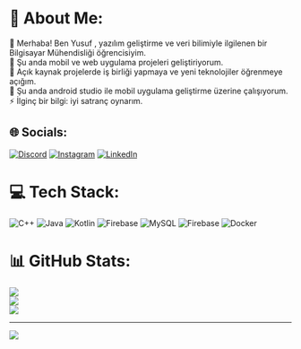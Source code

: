 # 💫 About Me:
👋 Merhaba! Ben Yusuf , yazılım geliştirme ve veri bilimiyle ilgilenen bir Bilgisayar Mühendisliği öğrencisiyim.  <br>🔭 Şu anda mobil ve web uygulama projeleri geliştiriyorum.  <br>👯 Açık kaynak projelerde iş birliği yapmaya ve yeni teknolojiler öğrenmeye açığım.  <br>🌱 Şu anda android studio ile mobil uygulama geliştirme üzerine çalışıyorum.    <br>⚡ İlginç bir bilgi: iyi satranç oynarım.


## 🌐 Socials:
[![Discord](https://img.shields.io/badge/Discord-%237289DA.svg?logo=discord&logoColor=white)](https://discord.gg/napoleonbonaparte) [![Instagram](https://img.shields.io/badge/Instagram-%23E4405F.svg?logo=Instagram&logoColor=white)](https://instagram.com/yusufozpamuk) [![LinkedIn](https://img.shields.io/badge/LinkedIn-%230077B5.svg?logo=linkedin&logoColor=white)](https://linkedin.com/in/yusufozpamuk) 

# 💻 Tech Stack:
![C++](https://img.shields.io/badge/c++-%2300599C.svg?style=for-the-badge&logo=c%2B%2B&logoColor=white) ![Java](https://img.shields.io/badge/java-%23ED8B00.svg?style=for-the-badge&logo=openjdk&logoColor=white) ![Kotlin](https://img.shields.io/badge/kotlin-%237F52FF.svg?style=for-the-badge&logo=kotlin&logoColor=white) ![Firebase](https://img.shields.io/badge/firebase-%23039BE5.svg?style=for-the-badge&logo=firebase) ![MySQL](https://img.shields.io/badge/mysql-4479A1.svg?style=for-the-badge&logo=mysql&logoColor=white) ![Firebase](https://img.shields.io/badge/firebase-a08021?style=for-the-badge&logo=firebase&logoColor=ffcd34) ![Docker](https://img.shields.io/badge/docker-%230db7ed.svg?style=for-the-badge&logo=docker&logoColor=white)
# 📊 GitHub Stats:
![](https://github-readme-stats.vercel.app/api?username=josephkey9&theme=dark&hide_border=false&include_all_commits=false&count_private=false)<br/>
![](https://nirzak-streak-stats.vercel.app/?user=josephkey9&theme=dark&hide_border=false)<br/>
![](https://github-readme-stats.vercel.app/api/top-langs/?username=josephkey9&theme=dark&hide_border=false&include_all_commits=false&count_private=false&layout=compact)

---
[![](https://visitcount.itsvg.in/api?id=josephkey9&icon=0&color=0)](https://visitcount.itsvg.in)

<!-- Proudly created with GPRM ( https://gprm.itsvg.in ) -->
